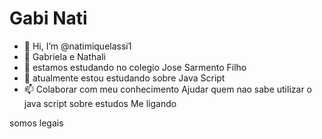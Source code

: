 # Gabi Nati
- 👋 Hi, I’m @natimiquelassi1
- 👀 Gabriela e Nathali
- 🌱 estamos estudando no colegio Jose Sarmento Filho
- 💞️ atualmente estou estudando sobre Java Script
- 📫 Colaborar com meu conhecimento
Ajudar quem nao sabe utilizar o java script
sobre estudos 
Me ligando 

somos legais  

